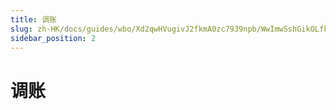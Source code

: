 ```yaml
---
title: 调账
slug: zh-HK/docs/guides/wbo/Xd2qwHVugivJ2fkmA0zc7939npb/WwImwSshGikOLfkpbkzcNMprnVh
sidebar_position: 2
---
```



# 调账

